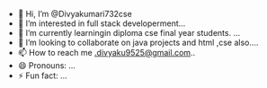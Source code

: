 - 👋 Hi, I’m @Divyakumari732cse
- 👀 I’m interested in full stack developerment...
- 🌱 I’m currently learningin diploma cse final year students. ...
- 💞️ I’m looking to collaborate on java projects and html ,cse also....
- 📫 How to reach me .divyaku9525@gmail.com..
- 😄 Pronouns: ...
- ⚡ Fun fact: ...

<!---
Divyakumari732cse/Divyakumari732cse is a ✨ special ✨ repository because its `README.md` (this file) appears on your GitHub profile.
You can click the Preview link to take a look at your changes.
--->
